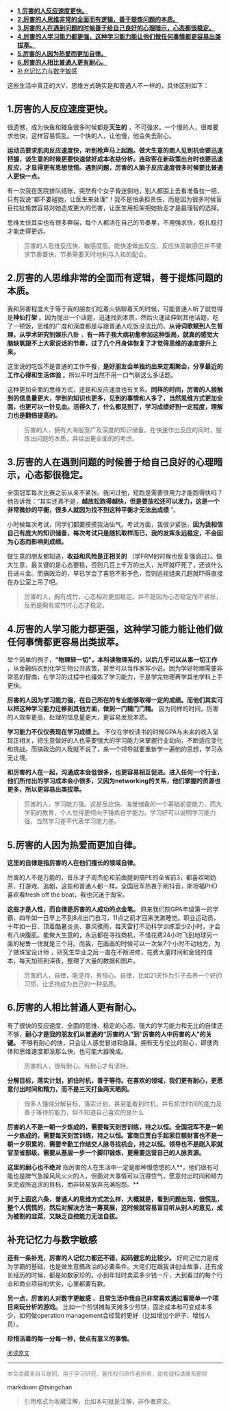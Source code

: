 
<!-- TOC -->

- [**1.厉害的人反应速度更快。**](#1厉害的人反应速度更快)
- [**2.厉害的人思维非常的全面而有逻辑，善于提炼问题的本质。**](#2厉害的人思维非常的全面而有逻辑善于提炼问题的本质)
- [**3.厉害的人在遇到问题的时候善于给自己良好的心理暗示，心态都很稳定。**](#3厉害的人在遇到问题的时候善于给自己良好的心理暗示心态都很稳定)
- [**4.厉害的人学习能力都更强，这种学习能力能让他们做任何事情都更容易出类拔萃。**](#4厉害的人学习能力都更强这种学习能力能让他们做任何事情都更容易出类拔萃)
- [**5.厉害的人因为热爱而更加自律。**](#5厉害的人因为热爱而更加自律)
- [**6.厉害的人相比普通人更有耐心。**](#6厉害的人相比普通人更有耐心)
- [补充记忆力与数字敏感](#补充记忆力与数字敏感)

<!-- /TOC -->

这些生活中真正的大V，思维方式确实是和普通人不一样的，具体区别如下：

## **1.厉害的人反应速度更快。**

很遗憾，成为快鱼和鳗鱼很多时候都是**天生的** ，不可强求。一个慢的人，很难要求他快，这样容易慌乱。一个快的人，让他慢，他会失去耐心。

**运动员要求肌肉反应速度快，听到枪声马上起跑。做大生意的商人见到机会要迅速把握，谈生意的时候更要快速做好成本收益分析。连政客在新政策出台时也要迅速反应，才显得更有思想觉悟。遇到问题，厉害的人脑子反应速度很多时候要比普通人更快一点。**

有一次我在医院排队结账，突然有个女子昏迷倒地，别人都围上去看准备拉一把，只有我说“都不要碰她，让医生来处理”！我不是怕承担责任，而是因为很多时候盲目拉扯施救容易对她造成更大的伤害，让医生用担架把她抬走才是最理智的选择。


思维太快其实也有很多弊端，每个人都活在自己的节奏里，不用强求快，稳扎稳打才能走得更远。

> 厉害的人思维反应快、敏感度高。能快速做出反应。反应快高敏感但并不要求节奏要快，节奏需要天时地利与人和的配合。

## **2.厉害的人思维非常的全面而有逻辑，善于提炼问题的本质。**

我和厉害程度大于等于我的朋友们吃着火锅聊着天的时候，可能普通人听了就觉得是**神仙打架** 。因为提出一个话题，迅速找到本质，然后火速延伸到其他话题，吃了一顿饭，思维的广度和深度都是与跟普通人吃饭没法比的。**从诗词歌赋到人生哲理，从学术研究到娱乐八卦** ，**有一阵子我大病初愈参加这种饭局，就真的感觉大脑缺氧跟不上大家说话的节奏，过了几个月身体恢复了才觉得思维的速度提升上来。**

这里说的吃饭不是普通的工作午餐，**是好朋友会单独约出来定期聚会，分享最近的工作心得和生活体验** 。所以平时当然不用一口气聊这么多话题。

这种更加全面的思维方式，还是和反应速度也有关系。**同样的时间，厉害的人接触到的信息量更大，学到的知识也更多，见到的事情和人多了，当然思维方式更加全面，也更可以一针见血。活得久了，什么都见到了，学习成绩好到一定程度，理解力也是翻倍提高的。**

> 厉害的人，拥有大海般宽广及深度的知识储备。在快速作出反应的同时，提炼出问题的本质，并给出更全面的的考虑。

## **3.厉害的人在遇到问题的时候善于给自己良好的心理暗示，心态都很稳定。**

全国冠军每次比赛之前从来不紧张。我问过他，短跑是需要很用力才能跑得快吗？他告诉我：“其实还真不是，**越放松跑得越快，但是要放松还可以发力，这是一个非常微妙的平衡，很多人就因为找不到这种平衡才无法出成绩** ”。

小时候每次考试，同学们都要摸摸我沾仙气。考试方面，我很少紧张，**因为我相信自己有庞大的知识储备，每次考试只是随机取样而已，我的发挥永远稳定，不会因为心态而影响到成绩。**

做生意的朋友都知道，**收益和风险是正相关的** （学FRM的时候也反复强调过）。做大生意，最关键的是心态要稳，否则几百上千万的出入，光吓就吓死了，还谈什么日进斗金。而搞政治的，早已学会了喜怒不形于色，否则巡视组来几趟就吓得直接在办公室上吊了吧。

> 厉害的人，胸有成竹，心态相对更加稳定。并不是因为心态稳定而不紧张，反而是胸有成竹时心态才稳定。

## **4.厉害的人学习能力都更强，这种学习能力能让他们做任何事情都更容易出类拔萃。**

举个简单的例子，**“物理转一切”，本科读物理系的，以后几乎可以从事一切工作** ，从金融码农到化学生物公共政策，甚至可以当作家写小说。因为学好物理需要非常高的智商，在学习的过程中也锤炼了学习能力，于是学完物理再学其他学科上手更快。

**厉害的人因为学习能力强，在自己所在的专业能够取得一定的成绩。而他们其实可以把这种学习能力迁移到其他方面，做到一门精门门精。** 因为同样的时间，厉害的人效率更高，处理的信息量更大，更容易发现本质。

**学习能力不仅仅表现在学习成绩上。** 不仅在学校读书的时候GPA与未来的收入呈现正相关，把生意做好的人也需要强大的学习能力来掌握行业动向，不断适应变化和挑战。而搞政治的人我就不说了，来一个领导就要重新学一遍他的思想，学习永无止境。

**和厉害的人在一起，沟通成本会低很多，也更容易相互促进。进入任何一个行业，他们所付出的学习成本会小很多，又因为networking的关系，他们掌握的资源也更多，所以更容易出类拔萃。**

> 厉害的人，学习能力强。这是反应快、海量储备的一个基础前提能力，而大学前的教育，个人觉得更倾向于锤炼自学能力。学习好可以说明学习能力强，当然学习差不代表学习能力差。

## **5.厉害的人因为热爱而更加自律。**

**这里的自律是指厉害的人在他们擅长的领域自律。**

厉害的人不是万能的，音乐才子周杰伦和前面提到搞PE的全省前3，都喜欢喝奶茶、打游戏、追剧，这些和普通人都一样。全国冠军热衷于刷抖音，斯坦福PHD喜欢看fresh off the boat，我也沉迷于淘宝。

**这些才是人性，而自律是厉害的人成功的点金笔。** 原来我们院GPA年级第一的学霸，四年如一日早上不到8点出门自习，11点之前才回来洗漱睡觉。职业运动员，十年如一日、顶着酷暑炎炎、暴风骤雨，每天雷打不动科学训练至少2小时，才会有八块腹肌。能做大生意的，永远都在寻找商机，不惜花费24小时飞到地球另一面的秘鲁一住就是三个月。而我，在画画的时候可以一次坐7个小时不动地方，为了做珠宝设计师 ，研究生毕业之后一直在不断进修，花费大量时间和金钱的成本，每天加班到深夜，整理了大量的数据和图片。

> 厉害的人，自律，能坚持，有恒心。自律，比如21天作为引子去养一个好的习惯，让坚持成为自己的一种品质。

## **6.厉害的人相比普通人更有耐心。**

有了很快的反应速度、全面的思维、稳定的心态、强大的学习能力和无比的自律还不够，**耐心才是我的朋友们从普通的“厉害的人”到“厉害的人中厉害的人”的关键。** 不够有耐心的快，只会让人感觉冒进和急躁。拥有无与伦比的耐心，即使肉体和思维速度都没那么快，也可能大器晚成。

> 厉害的人，很有耐心。有耐心才有坚持。

**分解目标，落实计划，抓住时机，善于等待。在喜欢的领域，我们更有耐心，更愿意付出时间和精力，而不是三天打鱼两天晒网。**

> 很多人懂得分解目标，落实计划，甚至能看到时机，并有抓住时间的能力及善于等待的能力，但不知道自己喜欢的是什么

**厉害的人不是一朝一夕炼成的，需要每天刻苦训练，持之以恒。全国冠军不是一朝一夕练成的，需要每天刻苦训练，持之以恒。富商巨贾白手起家巨额财富也不是一朝一夕积累的，需要辛勤工作结交人脉寻找机会，持之以恒。领导也不是刚入职就官至省部级，需要从基层一步一个脚印锻炼，更需要运营自己的人脉资源。**

**这里的耐心也不绝对** 指厉害的人在生活中一定是那种慢悠悠的人**，他们很有可能也是脾气急躁风风火火的人，但面对大事情可以沉得住气，愿意付出时间和精力来完成所追求的目标，而非轻易放弃充满抱怨。**

**对于上面这六条，普通人的思维方式怎么样，大概就是，看到问题出现，很慌乱，整个人慌慌的，然后对解决方法一筹莫展，这时候就容易盲目听从别人的意见，成为被割的韭菜，又缺乏自控能力无法自拔。**

## 补充记忆力与数字敏感


**还有一条补充，厉害的人记忆力都还不错，起码健忘的比较少。** 好的记忆力是成为学霸的基础，也是做生意搞政治的必要条件。大佬们在跟我讲创业故事，还有成长经历的时候，都是如数家珍的。小到年轻时卖菜多少钱一斤，大到看过的每个行业和商业项目的优劣，心里都要有数。


**另一点，厉害的人对数字更敏感** 。**日常生活中我自己非常喜欢通过看简单一个项目来玩分析的游戏。** 比如一个煎饼摊每天摊多少煎饼，固定成本和可变成本多少，如何做operation management会经营的更好（比如增加个炉子、增加人员）。


**珍惜活着的每一分每一秒，做点有意义的事情。**



<font size=2 color=grey>[阅读原文](https://www.zhihu.com/question/304174916/answer/627689680)</font>


----
<font size=2 color='grey'>本文收藏来自互联网，用于学习研究，著作权归原作者所有，如有侵权请联系删除</font>

markdown @tsingchan 

> 引用格式为收藏注解，比如本句就是注解，非作者原文。


